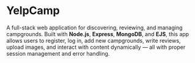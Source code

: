 # YelpCamp
A full-stack web application for discovering, reviewing, and managing campgrounds. Built with **Node.js**, **Express**, **MongoDB**, and **EJS**, this app allows users to register, log in, add new campgrounds, write reviews, upload images, and interact with content dynamically — all with proper session management and error handling.
